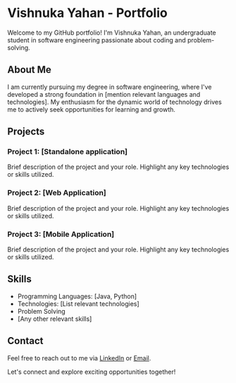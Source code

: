 # Vishnuka Yahan - Portfolio

Welcome to my GitHub portfolio! I'm Vishnuka Yahan, an undergraduate student in software engineering passionate about coding and problem-solving.

## About Me

I am currently pursuing my degree in software engineering, where I've developed a strong foundation in [mention relevant languages and technologies]. My enthusiasm for the dynamic world of technology drives me to actively seek opportunities for learning and growth.

## Projects

### Project 1: [Standalone application]
Brief description of the project and your role. Highlight any key technologies or skills utilized.

### Project 2: [Web Application]
Brief description of the project and your role. Highlight any key technologies or skills utilized.

### Project 3: [Mobile Application]
Brief description of the project and your role. Highlight any key technologies or skills utilized.

## Skills

- Programming Languages: [Java, Python]
- Technologies: [List relevant technologies]
- Problem Solving
- [Any other relevant skills]

## Contact

Feel free to reach out to me via [LinkedIn](https://www.linkedin.com/in/[vishnuka-yahan-870063262]/) or [Email](mailto:your.vishnukayahan84@gmail.com).

Let's connect and explore exciting opportunities together!
